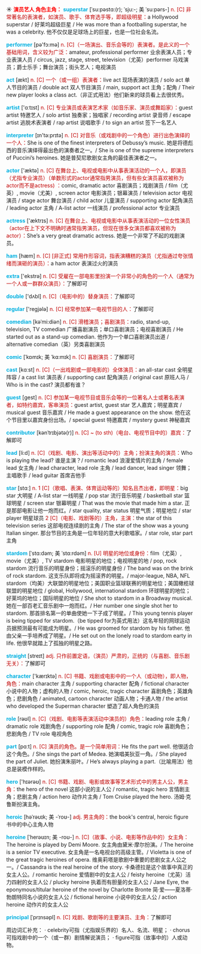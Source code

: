 ☀ <font color="red">**演员艺人 角色主角：**</font>
<font color="sky blue">**superstar**</font> [ˈsu:pəstɑ:(r); ˈsju:-; 美 ˈsu:pərs-]
<font color="#c00000">n. [C] 非常著名的表演者，如演员、歌手、体育选手等，即超级明星：</font>a Hollywood superstar / 好莱坞超级巨星 / He was more than a footballing superstar, he was a celebrity. 他不仅仅是足球场上的巨星，也是一位社会名流。

<font color="sky blue">**performer**</font> [pə'fɔ:mə] 
<font color="#c00000">n. [C]（一场演出、音乐会等的）表演者。是此义的一个基础用词，含义较为广泛：</font>amateur, professional performer 业余表演人员；专业表演人员 / circus, jazz, stage, street, television（尤英）performer 马戏演员；爵士乐手；舞台演员；街头艺人；电视演员

<font color="sky blue">**act**</font> [ækt] 
<font color="#c00000">n. [C] 一个（或一组）表演者：</font>live act 现场表演的演员 / solo act 单人节目的演员 / double act 双人节目演员 / main, support act 主角；配角 / Their new player looks a class act.（非正式用法）他们新来的球员看上去很优秀。

<font color="sky blue">**artist**</font> ['ɑːtɪst] 
<font color="#c00000">n. [C] 专业演员或表演艺术家（如音乐家、演员或舞蹈家）：</font>guest artist 特邀艺人 / solo artist 独奏家；独唱家 / recording artist 录音师 / escape artist 逃脱术表演者 / rap artist 说唱歌手 / to sign an artist 签下一名艺人

<font color="sky blue">**interpreter**</font> [ɪn'tə:prɪtə] 
<font color="#c00000">n. [C] 对音乐（或戏剧中的一个角色）进行出色演绎的一个人：</font>She is one of the finest interpreters of Debussy’s music. 她是将德彪西的音乐演绎得最出色的演奏者之一。/ She is one of the supreme interpreters of Puccini’s heroines. 她是普契尼歌剧女主角的最佳表演者之一。

<font color="sky blue">**actor**</font> ['æktə] 
<font color="#c00000">n. [C] 在舞台上、电视或电影中从事表演活动的一个人，即演员（尤指专业演员）（单数形式的actor通常指男演员，但有些女演员喜欢被称为actor而不是actress) ：</font>comic, dramatic actor 喜剧演员；戏剧演员 / film（尤英）, movie（尤美）, screen actor 电影演员；银幕演员 / television actor 电视演员 / stage actor 舞台演员 / child actor 儿童演员 / supporting actor 配角演员 / leading actor 主角 / A-list actor 一线演员 / professional actor 专业演员

<font color="sky blue">**actress**</font> ['æktrɪs] 
<font color="#c00000">n. [C] 在舞台上、电视或电影中从事表演活动的一位女性演员（actor在上下文不明确时通常指男演员，但现在很多女演员都喜欢被称为actor）：</font>She’s a very great dramatic actress. 她是一个非常了不起的戏剧演员。

<font color="sky blue">**ham**</font> [hæm] 
<font color="#c00000">n. [C] [非正式] 常用作形容词，指表演糟糕的演员（尤指通过夸张情绪而演砸的演员）：</font>a ham actor 表演过火的演员

<font color="sky blue">**extra**</font> ['ekstrə] 
<font color="#c00000">n. [C] 受雇在一部电影里扮演一个非常小的角色的一个人（通常为一个人或一群群众演员）：</font>了解即可

<font color="sky blue">**double**</font> ['dʌbl] 
<font color="#c00000">n. [C]（电影中的）替身演员：</font>了解即可 

<font color="sky blue">**regular**</font> ['reɡjələ] 
<font color="#c00000">n. [C] 经常参加某一电视节目的人：</font>了解即可
           
<font color="sky blue">**comedian**</font> [kəˈmi:diən]
<font color="#c00000">n. [C] 滑稽演员；喜剧演员：</font>radio, stand-up, television, TV comedian 广播喜剧演员；单口喜剧演员；电视喜剧演员 / He started out as a stand-up comedian. 他作为一个单口喜剧演员出道 / alternative comedian（英）另类喜剧演员
           
<font color="sky blue">**comic**</font> [ˈkɒmɪk; 美 ˈkɑ:mɪk]
<font color="#c00000">n. [C] 喜剧演员：</font>了解即可

<font color="sky blue">**cast**</font> [kɑːst] 
<font color="#c00000">n. [C]（一出戏剧或一部电影的）全体演员：</font>an all-star cast 全明星阵容 / a cast list 演员表 / supporting cast 配角演员 / original cast 原班人马 / Who is in the cast? 演员都有谁？

<font color="sky blue">**guest**</font> [ɡest] 
<font color="#c00000">n. [C] 参加某一电视节目或音乐会等的一位著名人士或著名表演者，如特约嘉宾，客串演员：</font>guest artist, guest star 艺人嘉宾；明星嘉宾 / musical guest 音乐嘉宾 / He made a guest appearance on the show. 他在这个节目里以嘉宾身份出场。/ special guest 特邀嘉宾 / mystery guest 神秘嘉宾
           
<font color="sky blue">**contributor**</font> [kənˈtrɪbjətə(r)]
<font color="#c00000">n. [C] ~ (to sth)（电台、电视节目中的）嘉宾：</font>了解即可

<font color="sky blue">**lead**</font> [li:d] 
<font color="#c00000">n. [C]（戏剧、电影、演出等活动中的）主角；扮演主角的演员：</font>Who is playing the lead? 谁是主演？/ romantic lead 浪漫爱情片的主角 / female lead 女主角 / lead character, lead role 主角 / lead dancer, lead singer 领舞；主唱歌手 / lead guitar 首席吉他手

<font color="sky blue">**star**</font> [stɑː] 
<font color="#c00000">n. 1 [C]（歌唱、表演、体育运动等的）知名且杰出者，即明星：</font>big star 大明星 / A-list star 一线明星 / pop star 流行音乐明星 / basketball star 篮球明星 / screen star 银幕明星 / That was the movie that made him a star. 正是那部电影让他一炮而红。/ star quality, star status 明星气质；明星地位 / star player 明星球员 <font color="#c00000">2 [C]（电影、戏剧等的）主角，主演：</font>the star of this television series 这部电视连续剧的主角 / The star of the show was a young Italian singer. 那台节目的主角是一位年轻的意大利歌唱家。/ star role, star part 主角
           
<font color="sky blue">**stardom**</font> [ˈstɑ:dəm; 美 ˈstɑ:rdəm]
<font color="#c00000">n. [U] 明星的地位或身份：</font>film（尤英）, movie（尤美）, TV stardom 电影明星的地位；电视明星的地 / pop, rock stardom 流行音乐的明星身份；摇滚乐的明星身份 / The band was on the brink of rock stardom. 这支乐队即将成为摇滚界的明星。/ major-league, NBA, NFL stardom（均美）大联盟的明星地位；美国职业篮球联赛的明星地位；美国橄榄球联盟的明星地位 / global, Hollywood, international stardom 环球明星的地位；好莱坞的地位；国际明星的地位 / She shot to stardom in a Broadway musical. 她在一部百老汇音乐剧中一炮而红。/ Her number one single shot her to stardom. 那首排名第一的单曲使她一下子成了明星。/ This young tennis player is being tipped for stardom.（be tipped for为英式用法）这名年轻的网球运动员据预测最有可能成为明星。/ He was groomed for stardom by his father. 他由父亲一手培养成了明星。/ He set out on the lonely road to stardom earty in life. 他很早就踏上了孤独的明星之路。

<font color="sky blue">**straight**</font> [streɪt] 
<font color="#c00000">adj. 只作前置定语，（演员）严肃的，正统的（与喜剧、音乐剧无关）：</font>了解即可

<font color="sky blue">**character**</font> ['kærɪktə] 
<font color="#c00000">n. [C] 书籍、戏剧或电影中的一个人（或动物），即人物，角色：</font>main character 主角 / supporting character 配角 / fictional character 小说中的人物；虚构的人物 / comic, heroic, tragic character 喜剧角色；英雄角色；悲剧角色 / animated, cartoon character 动画人物；卡通人物 / the artist who developed the Superman character 塑造了超人角色的演员 

<font color="sky blue">**role**</font> [rəʊl] 
<font color="#c00000">n. [C]（戏剧、电影等表演活动中演员的）角色：</font>leading role 主角 / dramatic role 戏剧角色 / supporting role 配角 / comic, tragic role 喜剧角色；悲剧角色 / TV role 电视角色

<font color="sky blue">**part**</font> [pɑːt] 
<font color="#c00000">n. [C] 演员的角色。是一个简单用词：</font>He fits the part well. 他很适合这个角色。/ She sings the part of Medea. 她演唱美狄亚一角。/ She played the part of Juliet. 她扮演朱丽叶。/ He’s always playing a part.（比喻用法）他总是装模作样的。

<font color="sky blue">**hero**</font> ['hɪərəʊ] 
<font color="#c00000">n. [C] 书籍、戏剧、电影或故事等艺术形式中的男主人公，男主角：</font>the hero of the novel 这部小说的主人公 / romantic, tragic hero 言情剧主角；悲剧主角 / action hero 动作片主角 / Tom Cruise played the hero. 汤姆·克鲁斯扮演主角。

<font color="sky blue">**heroic**</font> [həˈrəʊɪk; 美 -ˈroʊ-]
<font color="#c00000">adj. 男主角的：</font>the book's central, heroic figure 书中的中心主角人物
               
<font color="sky blue">**heroine**</font> [ˈherəʊɪn; 美 -roʊ-]
<font color="#c00000">n. [C]（故事、小说、电影等作品中的）女主角：</font>The heroine is played by Demi Moore. 女主角由黛米·摩尔扮演。/ The heroine is a senior TV executive. 女主角是一名电视台的高级主管。/ Violetta is one of the great tragic heroines of opera. 维奥莉塔是歌剧中重要的悲剧女主人公之一。/ Cassandra is the real heroine of the story. 卡桑德拉是这个故事中真正的女主人公。/ romantic heroine 爱情剧中的女主人公 / feisty heroine（尤英）活力四射的女主人公 / plucky heroine 执着而有胆量的女主人公 / Jane Eyre, the eponymous/titular heroine of the novel by Charlotte Bronte 简·爱——夏洛蒂·勃朗特同名小说的女主人公 / fictional heroine 小说中的女主人公 / action heroine 动作片的女主人公

<font color="sky blue">**principal**</font> [ˈprɪnsəpl]
<font color="#c00000">n. [C] 戏剧、歌剧等的主要演员、主角：</font>了解即可

周边词汇补充：
· celebrity可指（尤指娱乐界的）名人、名流、明星；
· chorus可指戏剧中的一个（或一群）剧情解说演员；
· figure可指（故事中的）人或动物。
